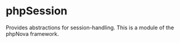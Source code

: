 phpSession
==========

Provides abstractions for session-handling.  This is a module of the phpNova framework.